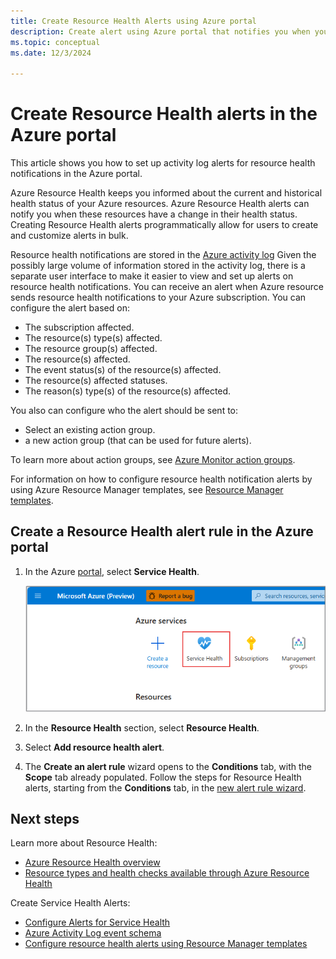 ```yaml
---
title: Create Resource Health Alerts using Azure portal
description: Create alert using Azure portal that notifies you when your Azure resources become unavailable.
ms.topic: conceptual
ms.date: 12/3/2024

---
```


# Create Resource Health alerts in the Azure portal

This article shows you how to set up activity log alerts for resource health notifications in the Azure portal.

Azure Resource Health keeps you informed about the current and historical health status of your Azure resources. Azure Resource Health alerts can notify you when these resources have a change in their health status. Creating Resource Health alerts programmatically allow for users to create and customize alerts in bulk.

Resource health notifications are stored in the [Azure activity log](../azure-monitor/essentials/platform-logs-overview.md) Given the possibly large volume of information stored in the activity log, there is a separate user interface to make it easier to view and set up alerts on resource health notifications.
You can receive an alert when Azure resource sends resource health notifications to your Azure subscription. You can configure the alert based on:

* The subscription affected.
* The resource(s) type(s) affected.
* The resource group(s) affected.
* The resource(s) affected.
* The event status(s) of the resource(s) affected.
* The resource(s) affected statuses.
* The reason(s) type(s) of the resource(s) affected.

You also can configure who the alert should be sent to:

* Select an existing action group.
*  a new action group (that can be used for future alerts).

To learn more about action groups, see [Azure Monitor action groups](../azure-monitor/alerts/action-groups.md).

For information on how to configure resource health notification alerts by using Azure Resource Manager templates, see [Resource Manager templates](./resource-health-alert-arm-template-guide.md).

## Create a Resource Health alert rule in the Azure portal

1. In the Azure [portal](https://portal.azure.com/), select **Service Health**.

    ![Service Health Selection](./media/resource-health-alert-monitor-guide/service-health-selection-1.png)
1. In the **Resource Health** section, select **Resource Health**.
1. Select **Add resource health alert**.
1. The **Create an alert rule** wizard opens to the **Conditions** tab, with the **Scope** tab already populated. Follow the steps for Resource Health alerts, starting from the **Conditions** tab, in the [new alert rule wizard](../azure-monitor/alerts/alerts-create-activity-log-alert-rule.md).

## Next steps

Learn more about Resource Health:

* [Azure Resource Health overview](Resource-health-overview.md)
* [Resource types and health checks available through Azure Resource Health](resource-health-checks-resource-types.md)

Create Service Health Alerts:

* [Configure Alerts for Service Health](./alerts-activity-log-service-notifications-portal.md) 
* [Azure Activity Log event schema](../azure-monitor/essentials/activity-log-schema.md)
* [Configure resource health alerts using Resource Manager templates](./resource-health-alert-arm-template-guide.md)
